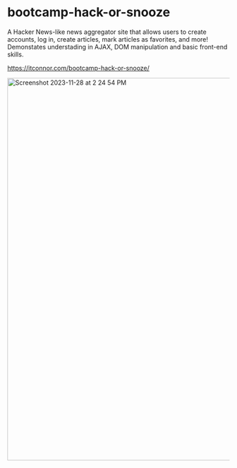 # bootcamp-hack-or-snooze
A Hacker News-like news aggregator site that allows users to create accounts, log in, create articles, mark articles as favorites, and more! Demonstates understading in AJAX, DOM manipulation and basic front-end skills.   

https://itconnor.com/bootcamp-hack-or-snooze/

<img width="867" alt="Screenshot 2023-11-28 at 2 24 54 PM" src="https://github.com/yukonnor/bootcamp-hack-or-snooze/assets/22033835/94cc0ef8-8cb2-433d-b474-cb554fbb8184">
